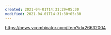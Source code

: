 ```yaml
---
created: 2021-04-01T14:31:29+05:30
modified: 2021-04-01T14:31:30+05:30
---
```


https://news.ycombinator.com/item?id=26632004